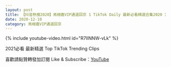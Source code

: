 ```yaml
---
layout: post
title: 【抖音熱搜2020】焉栩嘉VIP通道回京 1 TikTok Daily 最新必看精選合集2020 12 10
date: 2020-12-10
category: 焉栩嘉VIP通道回京
---
```


{% include youtube-video.html id="R7IINNW-vLk" %}

2021必看 最新精選 Top TikTok Trending Clips

喜歡請點贊轉發加訂閱 Like & Subscribe：[YouTube](https://www.youtube.com/channel/UCAoR7VcanIPd04uEq_GIylA/videos)

